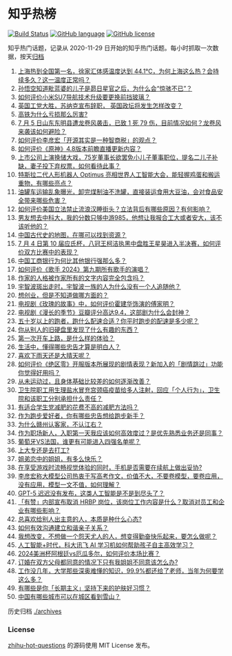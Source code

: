 # 知乎热榜
[![Build Status](https://github.com/ToWeLong/zhihu-hot-questions/workflows/CI/badge.svg)](https://github.com/ToWeLong/zhihu-hot-questions/actions)
[![GitHub language](https://img.shields.io/badge/language-golang-orange.svg)](https://golang.org/)
[![GitHub license](https://img.shields.io/github/license/ToWeLong/zhihu-hot-questions)](https://github.com/ToWeLong/zhihu-hot-questions/blob/main/LICENSE)

知乎热门话题，记录从 2020-11-29 日开始的知乎热门话题。每小时抓取一次数据，按天[归档](./archives)

<!-- BEGIN -->

1. [上海热到全国第一名，徐家汇体感温度达到 44.1℃，为何上海这么热？会持续多久？这一温度正常吗？](https://www.zhihu.com/question/660720121)
1. [孙悟空知道毗蓝婆的儿子是昴日星官之后，为什么会“惊骇不已”？](https://www.zhihu.com/question/312078847)
1. [如何评价小米SU7导航技术升级要更换前挡玻璃？](https://www.zhihu.com/question/660595465)
1. [英国工党大胜，苏纳克宣布辞职， 英国政坛将发生怎样改变？](https://www.zhihu.com/question/660784604)
1. [高铁为什么亏损那么厉害?](https://www.zhihu.com/question/347190494)
1. [7 月 5 日山东东明县遭龙卷风袭击，已致 1 死 79 伤，目前情况如何？龙卷风来袭该如何避险？](https://www.zhihu.com/question/660815567)
1. [如何评价李彦宏「开源其实是一种智商税」的观点？](https://www.zhihu.com/question/660824195)
1. [如何评价《原神》4.8版本前瞻直播更新内容？](https://www.zhihu.com/question/660837228)
1. [上市公司上演换储大戏，75岁董事长欲罢免小儿子董事职位，提名二儿子补缺，妻子投下弃权票，如何看待此事？](https://www.zhihu.com/question/660743458)
1. [特斯拉二代人形机器人 Optimus 亮相世界人工智能大会，能轻握鸡蛋和搬运重物，有哪些亮点？](https://www.zhihu.com/question/660743719)
1. [油罐车运输乱象曝光，卸完煤制油不洗罐，直接装运食用大豆油，会对食品安全带来哪些危害？](https://www.zhihu.com/question/660511510)
1. [如何评价美国立法禁止流浪汉睡街头？立法背后有哪些原因？有何影响？](https://www.zhihu.com/question/660529777)
1. [男友想去中科大，我的分数只够中游985，他想让我报合工大或者安大，该不该听他的？](https://www.zhihu.com/question/660758404)
1. [中国古代史的地图，在哪可以找到资源？](https://www.zhihu.com/question/396534632)
1. [7 月 4 日第 10 届应氏杯，八冠王柯洁执黑中盘胜王星昊进入半决赛，如何评价双方比赛中的表现？](https://www.zhihu.com/question/660718292)
1. [中国工商银行为何比其他银行强那么多？](https://www.zhihu.com/question/26101777)
1. [如何评价《歌手 2024》第九期所有歌手的演唱？](https://www.zhihu.com/question/660815890)
1. [作家的人格被作家所有的文字内容完全包含吗？](https://www.zhihu.com/question/658407060)
1. [宇智波斑出走时，宇智波一族的人为什么没有一个人追随他？](https://www.zhihu.com/question/660492225)
1. [想创业，但是不知道做哪方面的？](https://www.zhihu.com/question/657602046)
1. [电视剧《玫瑰的故事》中，如何评价霍建华饰演的傅家明？](https://www.zhihu.com/question/659309532)
1. [电视剧《漫长的季节》豆瓣评分高达9.4，这部剧为什么会封神？](https://www.zhihu.com/question/599909070)
1. [五十岁以上的跑者，跑什么配速合适？你平时跑步的配速是多少呢？](https://www.zhihu.com/question/657639060)
1. [你从别人的旧硬盘里发现了什么有趣的东西？](https://www.zhihu.com/question/651339058)
1. [第一次开车上路，是什么样的体验？](https://www.zhihu.com/question/655246627)
1. [生活中，懂得哪些忠告才算是明白人？](https://www.zhihu.com/question/577521411)
1. [喜欢下雨天还是大晴天呢？](https://www.zhihu.com/question/655339819)
1. [如何评价《绝区零》开服版本所展现的剧情表现？新加入的「剧情跳过」功能你觉得好用吗？](https://www.zhihu.com/question/660700649)
1. [从未运动过，且身体基础比较差的如何逐渐改善？](https://www.zhihu.com/question/660445176)
1. [卫生院职工用生理盐水冒充宫颈癌疫苗给多人注射，回应「个人行为」，卫生院和该职工分别承担什么责任？](https://www.zhihu.com/question/660779020)
1. [有适合学生党减肥的花费不高的减肥方法吗？](https://www.zhihu.com/question/660384333)
1. [作为跑步爱好者，你有哪些忠告想给跑步新手？](https://www.zhihu.com/question/658733266)
1. [为什么赣州认客家，不认江右？](https://www.zhihu.com/question/655223698)
1. [作为职场新人，入职第一天我应该如何高效度过？是优先熟悉业务还是同事？](https://www.zhihu.com/question/658821436)
1. [葡萄牙VS法国，谁更有可能进入四强名单呢？](https://www.zhihu.com/question/660611325)
1. [上大专还是去打工?](https://www.zhihu.com/question/660738699)
1. [姐弟恋中的姐姐，有多么快乐？](https://www.zhihu.com/question/660445055)
1. [在享受游戏时流畅视觉体验的同时，手机是否需要在续航上做出妥协?](https://www.zhihu.com/question/660746725)
1. [李彦宏称大模型公司热衷于写高考作文，价值不大，不要卷模型，要卷应用，没有应用，模型一文不值，如何理解？](https://www.zhihu.com/question/660743446)
1. [GPT-5 迟迟没有发布，这类人工智能是不是到尽头了？](https://www.zhihu.com/question/660290529)
1. [「有赞」内部宣布取消 HRBP 岗位，该岗位工作内容是什么？取消对员工和企业有哪些影响？](https://www.zhihu.com/question/660742414)
1. [总喜欢给别人出主意的人，本质是种什么心态?](https://www.zhihu.com/question/660667546)
1. [如何有效沟通建立和谐亲子关系？](https://www.zhihu.com/question/660611478)
1. [我想改变，不想做一个怨天尤人的人，想变得勤奋快乐起来，要怎么做呢？](https://www.zhihu.com/question/660643235)
1. [人工智能+时代，科大讯飞 AI 学习机如何帮助孩子自主高效学习？](https://www.zhihu.com/question/660796913)
1. [2024美洲杯阿根廷vs厄瓜多尔，如何评价本场比赛？](https://www.zhihu.com/question/660780762)
1. [订婚在双方父母都同意的情况下只有我姐姐不同意该怎么办?](https://www.zhihu.com/question/660571883)
1. [工作没几年，大学那些深奥难懂的知识，99.9%都还给了老师，当年为何要学这么多？](https://www.zhihu.com/question/660593081)
1. [有哪些是你「长期主义」坚持下来的护肤好习惯？](https://www.zhihu.com/question/656839820)
1. [中国有哪些城市可以在城区看到雪山？](https://www.zhihu.com/question/660620462)

<!-- END -->

历史归档 [./archives](./archives)


### License
[zhihu-hot-questions](https://github.com/towelong/zhihu-hot-questions) 的源码使用 MIT License 发布。